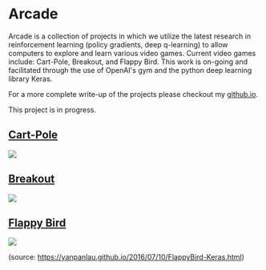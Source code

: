 # Arcade

Arcade is a collection of projects in which we utilize the latest research in reinforcement learning (policy gradients, deep q-learning) to allow computers to explore and learn various video games. Current video games include: Cart-Pole, Breakout, and Flappy Bird. This work is on-going and facilitated through the use of OpenAI's gym and the python deep learning library Keras.

For a more complete write-up of the projects please checkout my [github.io](https://mgallow.github.io/Arcade/).

This project is in progress.

## [Cart-Pole](https://github.com/MGallow/Arcade/tree/master/CartPole)

![](https://github.com/MGallow/Arcade/blob/master/CartPole/cartpole500000.gif)

## [Breakout](https://github.com/MGallow/Arcade/tree/master/Breakout)

![](https://github.com/MGallow/Arcade/blob/master/Breakout/Breakout1000000.gif)

## [Flappy Bird](https://github.com/MGallow/Arcade/tree/master/FlappyBird)

![](https://github.com/MGallow/Arcade/blob/master/FlappyBird/flappy.gif)

(source: <https://yanpanlau.github.io/2016/07/10/FlappyBird-Keras.html>)
